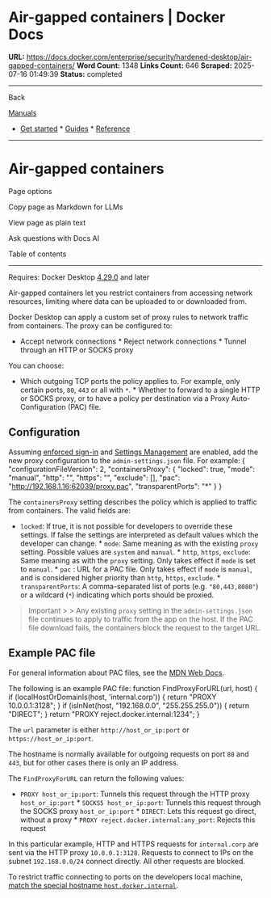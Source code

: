 # Air-gapped containers | Docker Docs

**URL:** https://docs.docker.com/enterprise/security/hardened-desktop/air-gapped-containers/
**Word Count:** 1348
**Links Count:** 646
**Scraped:** 2025-07-16 01:49:39
**Status:** completed

---

Back

[Manuals](https://docs.docker.com/manuals/)

  * [Get started](https://docs.docker.com/get-started/)   * [Guides](https://docs.docker.com/guides/)   * [Reference](https://docs.docker.com/reference/)

* * *

# Air-gapped containers

Page options

Copy page as Markdown for LLMs

View page as plain text

Ask questions with Docs AI

Table of contents

* * *

Requires: Docker Desktop [4.29.0](https://docs.docker.com/desktop/release-notes/#4290) and later

Air-gapped containers let you restrict containers from accessing network resources, limiting where data can be uploaded to or downloaded from.

Docker Desktop can apply a custom set of proxy rules to network traffic from containers. The proxy can be configured to:

  * Accept network connections   * Reject network connections   * Tunnel through an HTTP or SOCKS proxy

You can choose:

  * Which outgoing TCP ports the policy applies to. For example, only certain ports, `80`, `443` or all with `*`.   * Whether to forward to a single HTTP or SOCKS proxy, or to have a policy per destination via a Proxy Auto-Configuration \(PAC\) file.

## Configuration

Assuming [enforced sign-in](https://docs.docker.com/enterprise/security/enforce-sign-in/) and [Settings Management](https://docs.docker.com/enterprise/security/hardened-desktop/settings-management/) are enabled, add the new proxy configuration to the `admin-settings.json` file. For example:               {       "configurationFileVersion": 2,       "containersProxy": {         "locked": true,         "mode": "manual",         "http": "",         "https": "",         "exclude": [],         "pac": "http://192.168.1.16:62039/proxy.pac",         "transparentPorts": "*"       }     }

The `containersProxy` setting describes the policy which is applied to traffic from containers. The valid fields are:

  * `locked`: If true, it is not possible for developers to override these settings. If false the settings are interpreted as default values which the developer can change.   * `mode`: Same meaning as with the existing `proxy` setting. Possible values are `system` and `manual`.   * `http`, `https`, `exclude`: Same meaning as with the `proxy` setting. Only takes effect if `mode` is set to `manual`.   * `pac` : URL for a PAC file. Only takes effect if `mode` is `manual`, and is considered higher priority than `http`, `https`, `exclude`.   * `transparentPorts`: A comma-separated list of ports \(e.g. `"80,443,8080"`\) or a wildcard \(`*`\) indicating which ports should be proxied.

> Important >  > Any existing `proxy` setting in the `admin-settings.json` file continues to apply to traffic from the app on the host. If the PAC file download fails, the containers block the request to the target URL.

## Example PAC file

For general information about PAC files, see the [MDN Web Docs](https://developer.mozilla.org/en-US/docs/Web/HTTP/Proxy_servers_and_tunneling/Proxy_Auto-Configuration_PAC_file).

The following is an example PAC file:               function FindProxyForURL(url, host) {     	if (localHostOrDomainIs(host, 'internal.corp')) {     		return "PROXY 10.0.0.1:3128";     	}     	if (isInNet(host, "192.168.0.0", "255.255.255.0")) {     	    return "DIRECT";     	}         return "PROXY reject.docker.internal:1234";     }

The `url` parameter is either `http://host_or_ip:port` or `https://host_or_ip:port`.

The hostname is normally available for outgoing requests on port `80` and `443`, but for other cases there is only an IP address.

The `FindProxyForURL` can return the following values:

  * `PROXY host_or_ip:port`: Tunnels this request through the HTTP proxy `host_or_ip:port`   * `SOCKS5 host_or_ip:port`: Tunnels this request through the SOCKS proxy `host_or_ip:port`   * `DIRECT`: Lets this request go direct, without a proxy   * `PROXY reject.docker.internal:any_port`: Rejects this request

In this particular example, HTTP and HTTPS requests for `internal.corp` are sent via the HTTP proxy `10.0.0.1:3128`. Requests to connect to IPs on the subnet `192.168.0.0/24` connect directly. All other requests are blocked.

To restrict traffic connecting to ports on the developers local machine, [match the special hostname `host.docker.internal`](https://docs.docker.com/desktop/features/networking/#i-want-to-connect-from-a-container-to-a-service-on-the-host).